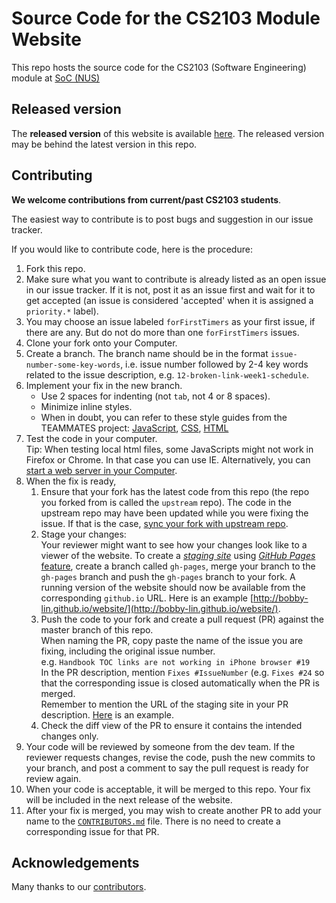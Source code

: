 # Source Code for the CS2103 Module Website
This repo hosts the source code for the CS2103 (Software Engineering) module at [SoC (NUS)](http://www.comp.nus.edu.sg)

## Released version
The **released version** of this website is available [here](http://www.comp.nus.edu.sg/~cs2103/).
The released version may be behind the latest version in this repo.

## Contributing
**We welcome contributions from current/past CS2103 students**.

The easiest way to contribute is to post bugs and suggestion in our issue tracker.

If you would like to contribute code, here is the procedure:

1. Fork this repo.
2. Make sure what you want to contribute is already listed as an open issue in our issue tracker.
   If it is not, post it as an issue first and wait for it to get accepted (an issue is considered
   'accepted' when it is assigned a `priority.*` label).
2. You may choose an issue labeled `forFirstTimers` as your first issue, if there are any.
   But do not do more than one `forFirstTimers` issues.
3. Clone your fork onto your Computer.
4. Create a branch. The branch name should be in the format `issue-number-some-key-words`,
   i.e. issue number followed by 2-4 key words related to the issue description,
   e.g. `12-broken-link-week1-schedule`.
5. Implement your fix in the new branch.
   * Use 2 spaces for indenting (not `tab`, not 4 or 8 spaces).
   * Minimize inline styles.
   * When in doubt, you can refer to these style guides from the
     TEAMMATES project:
     [JavaScript](https://docs.google.com/document/d/1gZ6WG6HBTJYHAtVkz9kzi_SUuzfXqzO-SvFnLuag2xM/pub?embedded=true),
     [CSS](https://docs.google.com/document/d/1wA9paRA9cS7ByStGbhRRUZLEzEzimrNQjIDPVqy1ScI/pub),
     [HTML](https://cdn.rawgit.com/nus-cs2103/website/master/contents/coding-standards-html.html)
6. Test the code in your computer.<br>
   Tip: When testing local html files, some JavaScripts might not work
   in Firefox or Chrome. In that case you can use IE. Alternatively, you can [start a web server
   in your Computer](https://gist.github.com/willurd/5720255).
7. When the fix is ready,
   1. Ensure that your fork has the latest code from this repo (the repo you forked from is called
      the `upstream` repo). The code in the upstream repo may have been updated while you were fixing the issue.
      If that is the case, [sync your fork with upstream repo](https://help.github.com/articles/syncing-a-fork/).
   2. Stage your changes:<br>
      Your reviewer might want to see how your changes look like to a viewer of the website. To create a [*staging
      site*](https://en.wikipedia.org/wiki/Staging_site) using [*GitHub Pages* feature](https://help.github.com/categories/github-pages-basics/), create a branch called `gh-pages`, merge your branch to the `gh-pages` branch
      and push the `gh-pages` branch to your fork. A running version of the website should now be available from
      the corresponding `github.io` URL. Here is an example [http://bobby-lin.github.io/website/](http://bobby-lin.github.io/website/).
   3. Push the code to your fork and create a pull request (PR) against the master
      branch of this repo.<br>
      When naming the PR, copy paste the name of the issue you are fixing, including the original issue number.<br>
      e.g. `Handbook TOC links are not working in iPhone browser #19`<br>
      In the PR description, mention `Fixes #IssueNumber` (e.g. `Fixes #24` so that the corresponding issue
      is closed automatically when the PR is merged.<br>
      Remember to mention the URL of the staging site in your PR description. [Here](https://github.com/nus-cs2103/website/pull/78)
      is an example.
   3. Check the diff view of the PR to ensure it contains the intended changes only.
8. Your code will be reviewed by someone from the dev team. If the reviewer requests changes,
   revise the code, push the new commits to your branch, and post a comment to say the pull request
   is ready for review again.
9. When your code is acceptable, it will be merged to this repo. Your fix will be included in the
   next release of the website.
10. After your fix is merged, you may wish to create another PR to add your name to the [`CONTRIBUTORS.md`](CONTRIBUTORS.md) file.
    There is no need to create a corresponding issue for that PR.

## Acknowledgements
Many thanks to our [contributors](CONTRIBUTORS.md).
